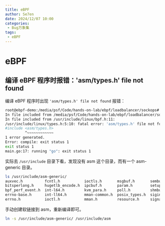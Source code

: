```yaml
---
title: eBPF
author: Se7en
date: 2024/12/07 10:00
categories:
 - Bug万象集
tags:
 - eBPF
---
```


# eBPF

## 编译 eBPF 程序时报错：'asm/types.h' file not found

编译 eBPF 程序时出现 `'asm/types.h' file not found` 报错：

```bash
root@ebpf-demo:/media/psf/Code/hands-on-lab/ebpf/loadbalancer/sockops# go generate
In file included from /media/psf/Code/hands-on-lab/ebpf/loadbalancer/sockops/sockops.bpf.c:2:
In file included from /usr/include/linux/bpf.h:11:
/usr/include/linux/types.h:5:10: fatal error: 'asm/types.h' file not found
#include <asm/types.h>
         ^~~~~~~~~~~~~
1 error generated.
Error: compile: exit status 1
exit status 1
main.go:17: running "go": exit status 1
```

实际去 `/usr/include` 目录下看，发现没有 asm 这个目录，而有一个 asm-generic 目录。

```bash
ls /usr/include/asm-generic/
auxvec.h          fcntl.h           ioctls.h       msgbuf.h       sembuf.h       signal.h   swab.h      unistd.h
bitsperlong.h     hugetlb_encode.h  ipcbuf.h       param.h        setup.h        socket.h   termbits.h
bpf_perf_event.h  int-l64.h         kvm_para.h     poll.h         shmbuf.h       sockios.h  termios.h
errno-base.h      int-ll64.h        mman-common.h  posix_types.h  siginfo.h      stat.h     types.h
errno.h           ioctl.h           mman.h         resource.h     signal-defs.h  statfs.h   ucontext.h
```

手动创建软链接到 asm，重新编译即可。

```bash
ln -s /usr/include/asm-generic/ /usr/include/asm
```
